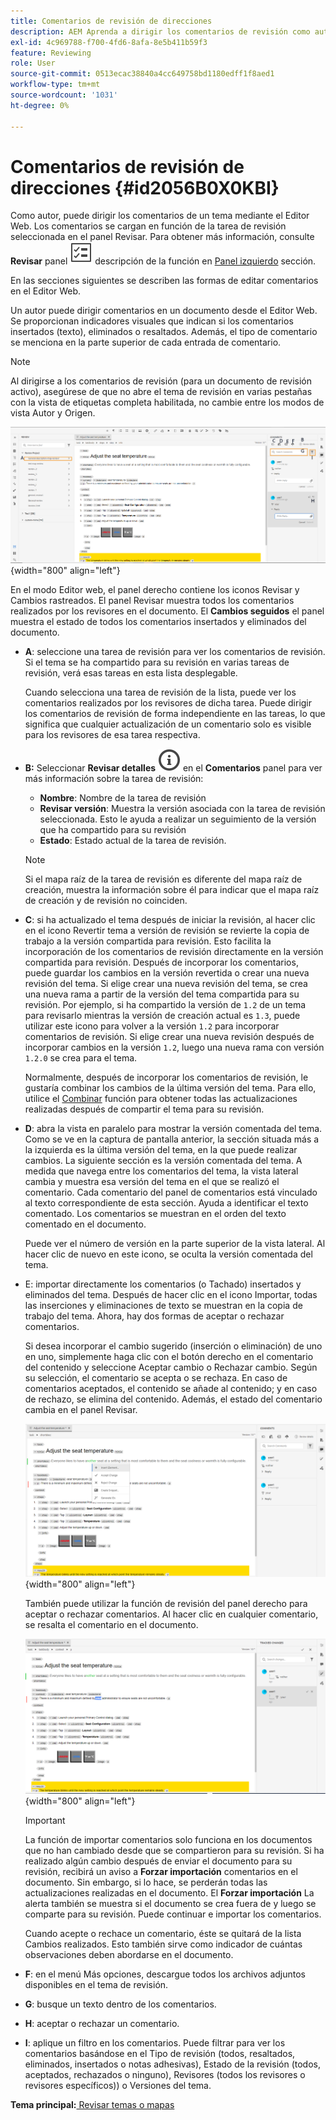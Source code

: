 ```yaml
---
title: Comentarios de revisión de direcciones
description: AEM Aprenda a dirigir los comentarios de revisión como autor en las guías de. Descubra cómo un autor puede editar, filtrar, aceptar o rechazar comentarios en un documento.
exl-id: 4c969788-f700-4fd6-8afa-8e5b411b59f3
feature: Reviewing
role: User
source-git-commit: 0513ecac38840a4cc649758bd1180edff1f8aed1
workflow-type: tm+mt
source-wordcount: '1031'
ht-degree: 0%

---
```


# Comentarios de revisión de direcciones {#id2056B0X0KBI}


Como autor, puede dirigir los comentarios de un tema mediante el Editor Web. Los comentarios se cargan en función de la tarea de revisión seleccionada en el panel Revisar. Para obtener más información, consulte **Revisar** panel ![](images/active-review-tasklist-icon.svg) descripción de la función en [Panel izquierdo](../user-guide/web-editor-features.md#id2051EA0M0HS) sección.

En las secciones siguientes se describen las formas de editar comentarios en el Editor Web.

Un autor puede dirigir comentarios en un documento desde el Editor Web. Se proporcionan indicadores visuales que indican si los comentarios insertados \(texto\), eliminados o resaltados. Además, el tipo de comentario se menciona en la parte superior de cada entrada de comentario.

>[!NOTE]
>
> Al dirigirse a los comentarios de revisión \(para un documento de revisión activo\), asegúrese de que no abre el tema de revisión en varias pestañas con la vista de etiquetas completa habilitada, no cambie entre los modos de vista Autor y Origen.

![](images/comments-page-web-editor_cs.png){width="800" align="left"}

En el modo Editor web, el panel derecho contiene los iconos Revisar y Cambios rastreados. El panel Revisar muestra todos los comentarios realizados por los revisores en el documento. El **Cambios seguidos** el panel muestra el estado de todos los comentarios insertados y eliminados del documento.

- **A**: seleccione una tarea de revisión para ver los comentarios de revisión. Si el tema se ha compartido para su revisión en varias tareas de revisión, verá esas tareas en esta lista desplegable.

  Cuando selecciona una tarea de revisión de la lista, puede ver los comentarios realizados por los revisores de dicha tarea. Puede dirigir los comentarios de revisión de forma independiente en las tareas, lo que significa que cualquier actualización de un comentario solo es visible para los revisores de esa tarea respectiva.

- **B:**  Seleccionar **Revisar detalles** ![](images/active-review-info-icon.svg) en el **Comentarios** panel para ver más información sobre la tarea de revisión:

   - **Nombre**: Nombre de la tarea de revisión
   - **Revisar versión**: Muestra la versión asociada con la tarea de revisión seleccionada. Esto le ayuda a realizar un seguimiento de la versión que ha compartido para su revisión
   - **Estado**: Estado actual de la tarea de revisión.

  >[!NOTE]
  >
  > Si el mapa raíz de la tarea de revisión es diferente del mapa raíz de creación, muestra la información sobre él para indicar que el mapa raíz de creación y de revisión no coinciden.

- **C**: si ha actualizado el tema después de iniciar la revisión, al hacer clic en el icono Revertir tema a versión de revisión se revierte la copia de trabajo a la versión compartida para revisión. Esto facilita la incorporación de los comentarios de revisión directamente en la versión compartida para revisión. Después de incorporar los comentarios, puede guardar los cambios en la versión revertida o crear una nueva revisión del tema. Si elige crear una nueva revisión del tema, se crea una nueva rama a partir de la versión del tema compartida para su revisión. Por ejemplo, si ha compartido la versión de `1.2` de un tema para revisarlo mientras la versión de creación actual es `1.3`, puede utilizar este icono para volver a la versión `1.2` para incorporar comentarios de revisión. Si elige crear una nueva revisión después de incorporar cambios en la versión `1.2`, luego una nueva rama con versión `1.2.0` se crea para el tema.

  Normalmente, después de incorporar los comentarios de revisión, le gustaría combinar los cambios de la última versión del tema. Para ello, utilice el [Combinar](web-editor-features.md#id205DF04E0HS) función para obtener todas las actualizaciones realizadas después de compartir el tema para su revisión.

- **D**: abra la vista en paralelo para mostrar la versión comentada del tema. Como se ve en la captura de pantalla anterior, la sección situada más a la izquierda es la última versión del tema, en la que puede realizar cambios. La siguiente sección es la versión comentada del tema. A medida que navega entre los comentarios del tema, la vista lateral cambia y muestra esa versión del tema en el que se realizó el comentario. Cada comentario del panel de comentarios está vinculado al texto correspondiente de esta sección. Ayuda a identificar el texto comentado. Los comentarios se muestran en el orden del texto comentado en el documento.

  Puede ver el número de versión en la parte superior de la vista lateral. Al hacer clic de nuevo en este icono, se oculta la versión comentada del tema.

- E: importar directamente los comentarios \(o Tachado\) insertados y eliminados del tema. Después de hacer clic en el icono Importar, todas las inserciones y eliminaciones de texto se muestran en la copia de trabajo del tema. Ahora, hay dos formas de aceptar o rechazar comentarios.

  Si desea incorporar el cambio sugerido \(inserción o eliminación\) de uno en uno, simplemente haga clic con el botón derecho en el comentario del contenido y seleccione Aceptar cambio o Rechazar cambio. Según su selección, el comentario se acepta o se rechaza. En caso de comentarios aceptados, el contenido se añade al contenido; y en caso de rechazo, se elimina del contenido. Además, el estado del comentario cambia en el panel Revisar.

  ![](images/import-comment-accept-web-editor_cs.png){width="800" align="left"}

  También puede utilizar la función de revisión del panel derecho para aceptar o rechazar comentarios. Al hacer clic en cualquier comentario, se resalta el comentario en el documento.

  ![](images/changes-tab_cs.png){width="800" align="left"}

  >[!IMPORTANT]
  >
  > La función de importar comentarios solo funciona en los documentos que no han cambiado desde que se compartieron para su revisión. Si ha realizado algún cambio después de enviar el documento para su revisión, recibirá un aviso a **Forzar importación** comentarios en el documento. Sin embargo, si lo hace, se perderán todas las actualizaciones realizadas en el documento. El **Forzar importación** La alerta también se muestra si el documento se crea fuera de y luego se comparte para su revisión. Puede continuar e importar los comentarios.

  Cuando acepte o rechace un comentario, éste se quitará de la lista Cambios realizados. Esto también sirve como indicador de cuántas observaciones deben abordarse en el documento.

- **F**: en el menú Más opciones, descargue todos los archivos adjuntos disponibles en el tema de revisión.
- **G**: busque un texto dentro de los comentarios.
- **H**: aceptar o rechazar un comentario.

- **I**: aplique un filtro en los comentarios. Puede filtrar para ver los comentarios basándose en el Tipo de revisión \(todos, resaltados, eliminados, insertados o notas adhesivas\), Estado de la revisión \(todos, aceptados, rechazados o ninguno\), Revisores \(todos los revisores o revisores específicos\)\) o Versiones del tema.


**Tema principal:**[ Revisar temas o mapas](review.md)
